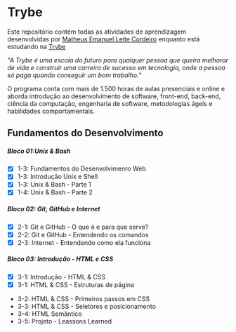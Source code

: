 # Trybe

 Este repositório contém todas as atividades de aprendizagem desenvolvidas por [Matheus Emanuel Leite Cordeiro](https://www.linkedin.com/in/matheus-emanuel-1a77b1221/) enquanto está estudando na [Trybe](https://www.betrybe.com/) 

_"A Trybe é uma escola do futuro para qualquer pessoa que queira melhorar de vida e construir uma carreira de sucesso em tecnologia, onde a pessoa só paga quando conseguir um bom trabalho."_

O programa conta com mais de 1.500 horas de aulas presenciais e online e aborda introdução ao desenvolvimento de software, front-end, back-end, ciência da computação, engenharia de software, metodologias ágeis e habilidades comportamentais.

## Fundamentos do Desenvolvimento 
##### Bloco 01:Unix & Bash
- [X] 1-3: Fundamentos do Desenvolvimenro Web
- [X] 1-3: Introdução Unix e Shell
- [X] 1-3: Unix & Bash - Parte 1
- [X] 1-4: Unix & Bash - Parte 2
##### Bloco 02: Git, GitHub e Internet 
- [X] 2-1: Git e GitHub - O que é e para que serve?
- [X] 2-2: Git e GitHub - Entendendo os comandos
- [X] 2-3: Internet - Entendendo como ela funciona
##### Bloco 03: Introdução - HTML e CSS 
- [X] 3-1: Introdução - HTML & CSS 
- [X] 3-1: HTML & CSS - Estruturas de página
- 3-2: HTML & CSS - Primeiros passos em CSS
- 3-3: HTML & CSS - Seletores e posicionamento
- 3-4: HTML Semântico
- 3-5: Projeto - Leassons Learned














